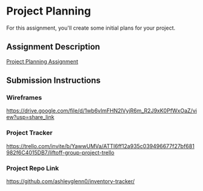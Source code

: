# Project Planning
For this assignment, you'll create some initial plans for your project.

## Assignment Description
[Project Planning Assignment](https://education.launchcode.org/liftoff/modules/assignments/project-planning)

## Submission Instructions

### Wireframes

https://drive.google.com/file/d/1wb6vlmFHN2lVyjR6m_R2J9xK0PfWxOaZ/view?usp=share_link

### Project Tracker

https://trello.com/invite/b/YawwUMVa/ATTI6ff12a935c039496677f27bf681982f6C4015DB7/liftoff-group-project-trello

### Project Repo Link

https://github.com/ashleyglenn0/inventory-tracker/
